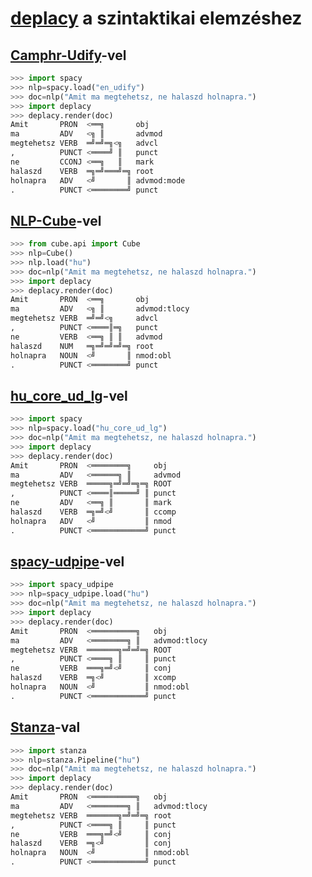 # [deplacy](https://koichiyasuoka.github.io/deplacy/) a szintaktikai elemzéshez

## [Camphr-Udify](https://camphr.readthedocs.io/en/latest/notes/udify.html)-vel

```py
>>> import spacy
>>> nlp=spacy.load("en_udify")
>>> doc=nlp("Amit ma megtehetsz, ne halaszd holnapra.")
>>> import deplacy
>>> deplacy.render(doc)
Amit       PRON  <══╗       obj
ma         ADV   <╗ ║       advmod
megtehetsz VERB  ═╝═╝═╗<╗   advcl
,          PUNCT <════╝ ║   punct
ne         CCONJ <══╗   ║   mark
halaszd    VERB  ═╗═╝═══╝═╗ root
holnapra   ADV   <╝       ║ advmod:mode
.          PUNCT <════════╝ punct
```

## [NLP-Cube](https://github.com/Adobe/NLP-Cube)-vel

```py
>>> from cube.api import Cube
>>> nlp=Cube()
>>> nlp.load("hu")
>>> doc=nlp("Amit ma megtehetsz, ne halaszd holnapra.")
>>> import deplacy
>>> deplacy.render(doc)
Amit       PRON  <══╗       obj
ma         ADV   <╗ ║       advmod:tlocy
megtehetsz VERB  ═╝═╝<╗     advcl
,          PUNCT <════║═╗   punct
ne         VERB  <══╗ ║ ║   advmod
halaszd    NUM   ═╗═╝═╝═╝═╗ root
holnapra   NOUN  <╝       ║ nmod:obl
.          PUNCT <════════╝ punct
```

## [hu_core_ud_lg](https://github.com/oroszgy/spacy-hungarian-models)-vel

```py
>>> import spacy
>>> nlp=spacy.load("hu_core_ud_lg")
>>> doc=nlp("Amit ma megtehetsz, ne halaszd holnapra.")
>>> import deplacy
>>> deplacy.render(doc)
Amit       PRON  <════════╗     obj
ma         ADV   <══════╗ ║     advmod
megtehetsz VERB  ═════╗═╝═╝═╗═╗ ROOT
,          PUNCT <════║═════╝ ║ punct
ne         ADV   <══╗ ║       ║ mark
halaszd    VERB  ═╗═╝<╝       ║ ccomp
holnapra   ADV   <╝           ║ nmod
.          PUNCT <════════════╝ punct
```

## [spacy-udpipe](https://github.com/TakeLab/spacy-udpipe)-vel

```py
>>> import spacy_udpipe
>>> nlp=spacy_udpipe.load("hu")
>>> doc=nlp("Amit ma megtehetsz, ne halaszd holnapra.")
>>> import deplacy
>>> deplacy.render(doc)
Amit       PRON  <══════════╗   obj
ma         ADV   <════════╗ ║   advmod:tlocy
megtehetsz VERB  ═══════╗═╝═╝═╗ ROOT
,          PUNCT <════╗ ║     ║ punct
ne         VERB  ═══╗═╝<╝     ║ conj
halaszd    VERB  ═╗<╝         ║ xcomp
holnapra   NOUN  <╝           ║ nmod:obl
.          PUNCT <════════════╝ punct
```

## [Stanza](https://stanfordnlp.github.io/stanza)-val

```py
>>> import stanza
>>> nlp=stanza.Pipeline("hu")
>>> doc=nlp("Amit ma megtehetsz, ne halaszd holnapra.")
>>> import deplacy
>>> deplacy.render(doc)
Amit       PRON  <══════════╗   obj
ma         ADV   <════════╗ ║   advmod:tlocy
megtehetsz VERB  ═══════╗═╝═╝═╗ root
,          PUNCT <════╗ ║     ║ punct
ne         VERB  ═══╗═╝<╝     ║ conj
halaszd    VERB  ═╗<╝         ║ conj
holnapra   NOUN  <╝           ║ nmod:obl
.          PUNCT <════════════╝ punct
```

